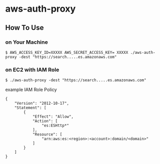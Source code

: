 # aws-auth-proxy

## How To Use

### on Your Machine

```
$ AWS_ACCESS_KEY_ID=XXXXX AWS_SECRET_ACCESS_KEY= XXXXX ./aws-auth-proxy -dest "https://search.....es.amazonaws.com"
```

### on EC2 with IAM Role

```
$ ./aws-auth-proxy -dest "https://search.....es.amazonaws.com"
```

example IAM Role Policy

```
{
    "Version": "2012-10-17",
    "Statement": [
        {
            "Effect": "Allow",
            "Action": [
                "es:ESHttp*"
            ],
            "Resource": [
                "arn:aws:es:<region>:<account>:domain/<domain>"
            ]
        }
    ]
}
```



